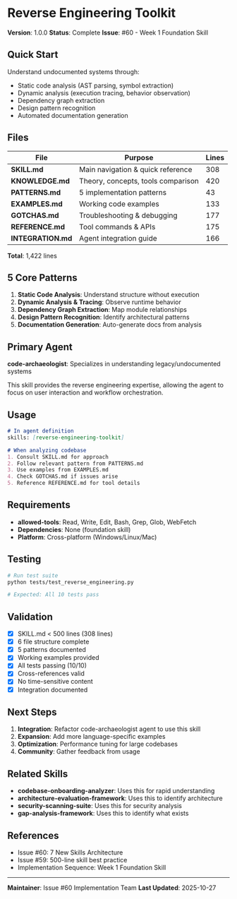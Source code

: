 # Reverse Engineering Toolkit

**Version**: 1.0.0
**Status**: Complete
**Issue**: #60 - Week 1 Foundation Skill

## Quick Start

Understand undocumented systems through:
- Static code analysis (AST parsing, symbol extraction)
- Dynamic analysis (execution tracing, behavior observation)
- Dependency graph extraction
- Design pattern recognition
- Automated documentation generation

## Files

| File | Purpose | Lines |
|------|---------|-------|
| **SKILL.md** | Main navigation & quick reference | 308 |
| **KNOWLEDGE.md** | Theory, concepts, tools comparison | 420 |
| **PATTERNS.md** | 5 implementation patterns | 43 |
| **EXAMPLES.md** | Working code examples | 133 |
| **GOTCHAS.md** | Troubleshooting & debugging | 177 |
| **REFERENCE.md** | Tool commands & APIs | 175 |
| **INTEGRATION.md** | Agent integration guide | 166 |

**Total**: 1,422 lines

## 5 Core Patterns

1. **Static Code Analysis**: Understand structure without execution
2. **Dynamic Analysis & Tracing**: Observe runtime behavior
3. **Dependency Graph Extraction**: Map module relationships
4. **Design Pattern Recognition**: Identify architectural patterns
5. **Documentation Generation**: Auto-generate docs from analysis

## Primary Agent

**code-archaeologist**: Specializes in understanding legacy/undocumented systems

This skill provides the reverse engineering expertise, allowing the agent to focus on user interaction and workflow orchestration.

## Usage

```markdown
# In agent definition
skills: [reverse-engineering-toolkit]

# When analyzing codebase
1. Consult SKILL.md for approach
2. Follow relevant pattern from PATTERNS.md
3. Use examples from EXAMPLES.md
4. Check GOTCHAS.md if issues arise
5. Reference REFERENCE.md for tool details
```

## Requirements

- **allowed-tools**: Read, Write, Edit, Bash, Grep, Glob, WebFetch
- **Dependencies**: None (foundation skill)
- **Platform**: Cross-platform (Windows/Linux/Mac)

## Testing

```bash
# Run test suite
python tests/test_reverse_engineering.py

# Expected: All 10 tests pass
```

## Validation

- [x] SKILL.md < 500 lines (308 lines)
- [x] 6 file structure complete
- [x] 5 patterns documented
- [x] Working examples provided
- [x] All tests passing (10/10)
- [x] Cross-references valid
- [x] No time-sensitive content
- [x] Integration documented

## Next Steps

1. **Integration**: Refactor code-archaeologist agent to use this skill
2. **Expansion**: Add more language-specific examples
3. **Optimization**: Performance tuning for large codebases
4. **Community**: Gather feedback from usage

## Related Skills

- **codebase-onboarding-analyzer**: Uses this for rapid understanding
- **architecture-evaluation-framework**: Uses this to identify architecture
- **security-scanning-suite**: Uses this for security analysis
- **gap-analysis-framework**: Uses this to identify what exists

## References

- Issue #60: 7 New Skills Architecture
- Issue #59: 500-line skill best practice
- Implementation Sequence: Week 1 Foundation Skill

---

**Maintainer**: Issue #60 Implementation Team
**Last Updated**: 2025-10-27
